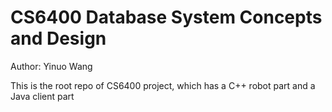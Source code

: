 # CS6400 Database System Concepts and Design

Author: Yinuo Wang

This is the root repo of CS6400 project, which has a C++ robot part and a Java client part
